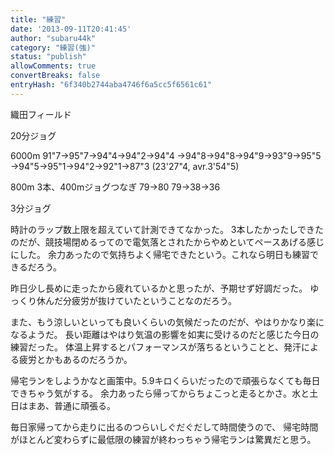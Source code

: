 ```yaml
---
title: "練習"
date: '2013-09-11T20:41:45'
author: "subaru44k"
category: "練習(強)"
status: "publish"
allowComments: true
convertBreaks: false
entryHash: "6f340b2744aba4746f6a5cc5f6561c61"
---
```

織田フィールド

20分ジョグ

6000m
91"7→95"7→94"4→94"2→94"4
→94"8→94"8→94"9→93"9→95"5
→94"5→95"1→94"2→92"1→87"3
(23'27"4, avr.3'54"5)

800m 3本、400mジョグつなぎ
79→80
79→38→36

3分ジョグ

時計のラップ数上限を超えていて計測できてなかった。
3本したかったしできたのだが、競技場閉めるってので電気落とされたからやめといてペースあげる感じにした。
余力あったので気持ちよく帰宅できたという。これなら明日も練習できるだろう。

昨日少し長めに走ったから疲れているかと思ったが、予期せず好調だった。
ゆっくり休んだ分疲労が抜けていたということなのだろう。

また、もう涼しいといっても良いくらいの気候だったのだが、やはりかなり楽になるようだ。
長い距離はやはり気温の影響を如実に受けるのだと感じた今日の練習だった。
体温上昇するとパフォーマンスが落ちるということと、発汗による疲労とかもあるのだろうか。

帰宅ランをしようかなと画策中。5.9キロくらいだったので頑張らなくても毎日できちゃう気がする。
余力あったら帰ってからちょこっと走るとかさ。水と土日はまあ、普通に頑張る。

毎日家帰ってから走りに出るのつらいしぐだぐだして時間使うので、
帰宅時間がほとんど変わらずに最低限の練習が終わっちゃう帰宅ランは驚異だと思う。
